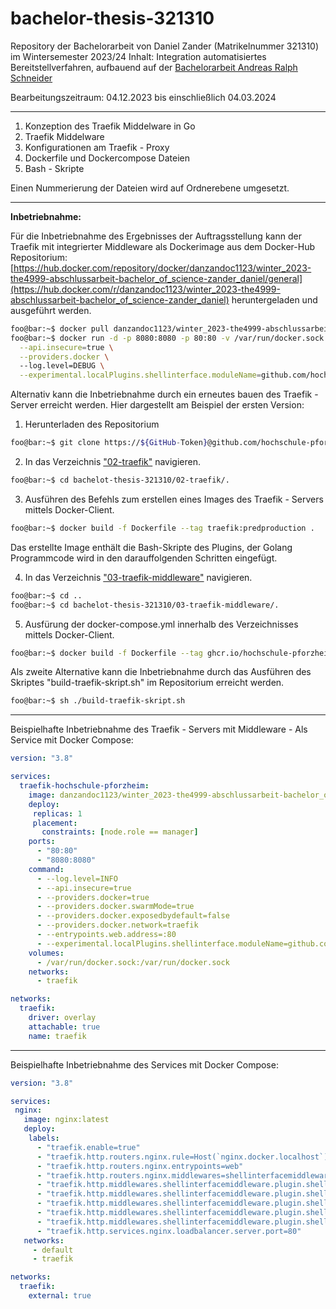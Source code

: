 # bachelor-thesis-321310
Repository der Bachelorarbeit von Daniel Zander (Matrikelnummer 321310) im Wintersemester 2023/24
Inhalt: Integration automatisiertes Bereitstellverfahren, aufbauend auf der [Bachelorarbeit Andreas Ralph Schneider](https://github.com/hochschule-pforzheim/bachelor-thesis-320469.git) 

Bearbeitungszeitraum:  04.12.2023 bis einschließlich 04.03.2024

---
1. Konzeption des Traefik Middelware in Go
2. Traefik Middelware
4. Konfigurationen am Traefik - Proxy
5. Dockerfile und Dockercompose Dateien
6. Bash - Skripte

Einen Nummerierung der Dateien wird auf Ordnerebene umgesetzt.

---
**Inbetriebnahme:**

Für die Inbetriebnahme des Ergebnisses der Auftragsstellung kann der Traefik mit integrierter Middleware als Dockerimage aus dem Docker-Hub Repositorium:
[https://hub.docker.com/repository/docker/danzandoc1123/winter_2023-the4999-abschlussarbeit-bachelor_of_science-zander_daniel/general](https://hub.docker.com/r/danzandoc1123/winter_2023-the4999-abschlussarbeit-bachelor_of_science-zander_daniel) heruntergeladen und ausgeführt werden.

```bash
foo@bar:~$ docker pull danzandoc1123/winter_2023-the4999-abschlussarbeit-bachelor_of_science-zander_daniel:traefik-hochschule-pforzheim-v1.0
foo@bar:~$ docker run -d -p 8080:8080 -p 80:80 -v /var/run/docker.sock:/var/run/docker.sock danzandoc1123/winter_2023-the4999-abschlussarbeit-bachelor_of_science-zander_daniel:traefik-hochschule-pforzheim-v1.0\
  --api.insecure=true \
  --providers.docker \ 
  --log.level=DEBUG \
  --experimental.localPlugins.shellinterface.moduleName=github.com/hochschule-pforzheim/bachelor-thesis-321310/shellinterface
```
      
Alternativ kann die Inbetriebnahme durch ein erneutes bauen des Traefik - Server erreicht werden.
Hier dargestellt am Beispiel der ersten Version:
1. Herunterladen des Repositorium
```bash
foo@bar:~$ git clone https://${GitHub-Token}@github.com/hochschule-pforzheim/bachelor-thesis-321310.git
```
2. In das Verzeichnis ["02-traefik"](https://github.com/hochschule-pforzheim/bachelor-thesis-321310/tree/main/02-traefik) navigieren.
```bash
foo@bar:~$ cd bachelot-thesis-321310/02-traefik/. 
```
3. Ausführen des Befehls zum erstellen eines Images des Traefik - Servers mittels Docker-Client.
```bash
foo@bar:~$ docker build -f Dockerfile --tag traefik:predproduction .
```
     
Das erstellte Image enthält die Bash-Skripte des Plugins, der Golang Programmcode wird in den darauffolgenden Schritten eingefügt.

4. In das Verzeichnis ["03-traefik-middleware"](https://github.com/hochschule-pforzheim/bachelor-thesis-321310/tree/main/03-traefik-middleware) navigieren.
```bash
foo@bar:~$ cd ..
foo@bar:~$ cd bachelot-thesis-321310/03-traefik-middleware/. 
```
5. Ausfürung der docker-compose.yml innerhalb des Verzeichnisses mittels Docker-Client.
```bash
foo@bar:~$ docker build -f Dockerfile --tag ghcr.io/hochschule-pforzheim/bachelor-thesis-321310/traefik:hochschule-pforzheimv1.0 .
```
       
Als zweite Alternative kann die Inbetriebnahme durch das Ausführen des Skriptes "build-traefik-skript.sh" im Repositorium erreicht werden.
```bash
foo@bar:~$ sh ./build-traefik-skript.sh
```
***
Beispielhafte Inbetriebnahme des Traefik - Servers mit Middleware - Als Service mit Docker Compose:
```YAML
version: "3.8"

services:
  traefik-hochschule-pforzheim:
    image: danzandoc1123/winter_2023-the4999-abschlussarbeit-bachelor_of_science-zander_daniel:traefik-hochschule-pforzheim-produktive
    deploy:
     replicas: 1
     placement:
       constraints: [node.role == manager]
    ports:
      - "80:80"
      - "8080:8080"
    command:
      - --log.level=INFO
      - --api.insecure=true
      - --providers.docker=true
      - --providers.docker.swarmMode=true
      - --providers.docker.exposedbydefault=false
      - --providers.docker.network=traefik
      - --entrypoints.web.address=:80
      - --experimental.localPlugins.shellinterface.moduleName=github.com/hochschule-pforzheim/bachelor-thesis-321310/shellinterface
    volumes:
      - /var/run/docker.sock:/var/run/docker.sock
    networks:
      - traefik

networks:
  traefik:
    driver: overlay
    attachable: true
    name: traefik
```
***
Beispielhafte Inbetriebnahme des Services mit Docker Compose:
```YAML
version: "3.8"

services:
 nginx:
   image: nginx:latest
   deploy:
    labels:
      - "traefik.enable=true"
      - "traefik.http.routers.nginx.rule=Host(`nginx.docker.localhost`)"
      - "traefik.http.routers.nginx.entrypoints=web"
      - "traefik.http.routers.nginx.middlewares=shellinterfacemiddleware"
      - "traefik.http.middlewares.shellinterfacemiddleware.plugin.shellinterface.headers.serviceName=stack02_nginx"
      - "traefik.http.middlewares.shellinterfacemiddleware.plugin.shellinterface.headers.serviceMax=25"
      - "traefik.http.middlewares.shellinterfacemiddleware.plugin.shellinterface.headers.serviceMin=5"
      - "traefik.http.middlewares.shellinterfacemiddleware.plugin.shellinterface.headers.requestCounterCap=45"
      - "traefik.http.middlewares.shellinterfacemiddleware.plugin.shellinterface.headers.serviceTimerCap=300"
      - "traefik.http.services.nginx.loadbalancer.server.port=80"
   networks:
     - default
     - traefik

networks:
  traefik:
    external: true
```

